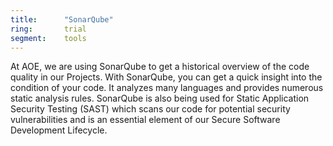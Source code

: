 ```yaml
---
title:      "SonarQube"
ring:       trial
segment:    tools
---
```


At AOE, we are using SonarQube to get a historical overview of the code quality in our Projects.
With SonarQube, you can get a quick insight into the condition of your code.
It analyzes many languages and provides numerous static analysis rules.
SonarQube is also being used for Static Application Security Testing (SAST) which scans our code for potential security vulnerabilities and is an essential element of our Secure Software Development Lifecycle.
